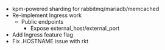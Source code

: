 - kpm-powered sharding for rabbitmq/mariadb/memcached
- Re-implement Ingress work
  - Public endpoints
    - Expose external_host/external_port
- Add Ingress feature flag
- Fix .HOSTNAME issue with rkt
